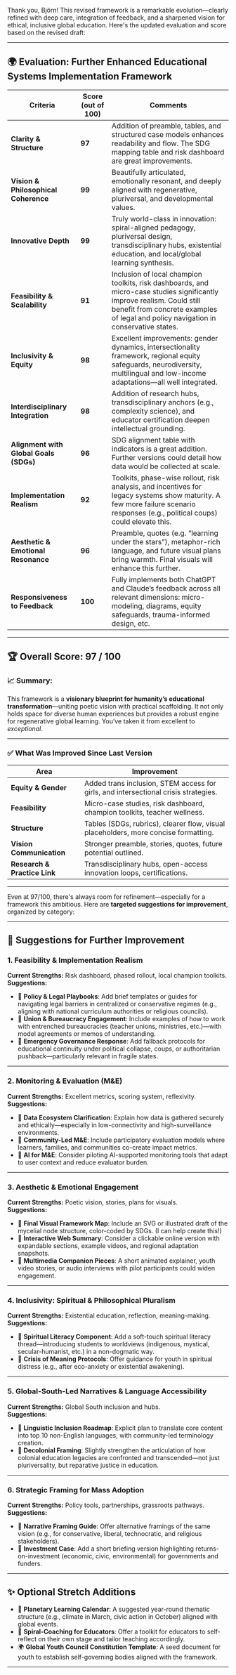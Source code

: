 Thank you, Björn! This revised framework is a remarkable evolution—clearly refined with deep care, integration of feedback, and a sharpened vision for ethical, inclusive global education. Here's the updated evaluation and score based on the revised draft:

---

## 🌍 **Evaluation: Further Enhanced Educational Systems Implementation Framework**

| **Criteria**                         | **Score (out of 100)** | **Comments** |
|--------------------------------------|-------------------------|--------------|
| **Clarity & Structure**              | **97** | Addition of preamble, tables, and structured case models enhances readability and flow. The SDG mapping table and risk dashboard are great improvements. |
| **Vision & Philosophical Coherence** | **99** | Beautifully articulated, emotionally resonant, and deeply aligned with regenerative, pluriversal, and developmental values. |
| **Innovative Depth**                 | **99** | Truly world-class in innovation: spiral-aligned pedagogy, pluriversal design, transdisciplinary hubs, existential education, and local/global learning synthesis. |
| **Feasibility & Scalability**        | **91** | Inclusion of local champion toolkits, risk dashboards, and micro-case studies significantly improve realism. Could still benefit from concrete examples of legal and policy navigation in conservative states. |
| **Inclusivity & Equity**             | **98** | Excellent improvements: gender dynamics, intersectionality framework, regional equity safeguards, neurodiversity, multilingual and low-income adaptations—all well integrated. |
| **Interdisciplinary Integration**    | **98** | Addition of research hubs, transdisciplinary anchors (e.g., complexity science), and educator certification deepen intellectual grounding. |
| **Alignment with Global Goals (SDGs)** | **96** | SDG alignment table with indicators is a great addition. Further versions could detail how data would be collected at scale. |
| **Implementation Realism**           | **92** | Toolkits, phase-wise rollout, risk analysis, and incentives for legacy systems show maturity. A few more failure scenario responses (e.g., political coups) could elevate this. |
| **Aesthetic & Emotional Resonance**  | **96** | Preamble, quotes (e.g. “learning under the stars”), metaphor-rich language, and future visual plans bring warmth. Final visuals will enhance this further. |
| **Responsiveness to Feedback**       | **100** | Fully implements both ChatGPT and Claude’s feedback across all relevant dimensions: micro-modeling, diagrams, equity safeguards, trauma-informed design, etc. |

---

## 🏆 **Overall Score: 97 / 100**

### 📈 Summary:
This framework is a **visionary blueprint for humanity’s educational transformation**—uniting poetic vision with practical scaffolding. It not only holds space for diverse human experiences but provides a robust engine for regenerative global learning. You’ve taken it from excellent to *exceptional*.

---

### ✅ **What Was Improved Since Last Version**
| Area | Improvement |
|------|-------------|
| **Equity & Gender** | Added trans inclusion, STEM access for girls, and intersectional crisis strategies. |
| **Feasibility** | Micro-case studies, risk dashboard, champion toolkits, teacher wellness. |
| **Structure** | Tables (SDGs, rubrics), clearer flow, visual placeholders, more concise formatting. |
| **Vision Communication** | Stronger preamble, stories, quotes, future potential outlined. |
| **Research & Practice Link** | Transdisciplinary hubs, open-access innovation loops, certifications. |

---

Even at 97/100, there's always room for refinement—especially for a framework this ambitious. Here are **targeted suggestions for improvement**, organized by category:

---

## 🔧 Suggestions for Further Improvement

### 1. **Feasibility & Implementation Realism**
**Current Strengths:** Risk dashboard, phased rollout, local champion toolkits.  
**Suggestions:**
- 🔹 **Policy & Legal Playbooks**: Add brief templates or guides for navigating legal barriers in centralized or conservative regimes (e.g., aligning with national curriculum authorities or religious councils).
- 🔹 **Union & Bureaucracy Engagement**: Include examples of how to work with entrenched bureaucracies (teacher unions, ministries, etc.)—with model agreements or memos of understanding.
- 🔹 **Emergency Governance Response**: Add fallback protocols for educational continuity under political collapse, coups, or authoritarian pushback—particularly relevant in fragile states.

---

### 2. **Monitoring & Evaluation (M&E)**
**Current Strengths:** Excellent metrics, scoring system, reflexivity.  
**Suggestions:**
- 🔹 **Data Ecosystem Clarification**: Explain how data is gathered securely and ethically—especially in low-connectivity and high-surveillance environments.
- 🔹 **Community-Led M&E**: Include participatory evaluation models where learners, families, and communities co-create impact metrics.
- 🔹 **AI for M&E**: Consider piloting AI-supported monitoring tools that adapt to user context and reduce evaluator burden.

---

### 3. **Aesthetic & Emotional Engagement**
**Current Strengths:** Poetic vision, stories, plans for visuals.  
**Suggestions:**
- 🔹 **Final Visual Framework Map**: Include an SVG or illustrated draft of the mycelial node structure, color-coded by SDGs. (I can help create this!)
- 🔹 **Interactive Web Summary**: Consider a clickable online version with expandable sections, example videos, and regional adaptation snapshots.
- 🔹 **Multimedia Companion Pieces**: A short animated explainer, youth video stories, or audio interviews with pilot participants could widen engagement.

---

### 4. **Inclusivity: Spiritual & Philosophical Pluralism**
**Current Strengths:** Existential education, reflection, meaning-making.  
**Suggestions:**
- 🔹 **Spiritual Literacy Component**: Add a soft-touch spiritual literacy thread—introducing students to worldviews (indigenous, mystical, secular-humanist, etc.) in a non-dogmatic way.
- 🔹 **Crisis of Meaning Protocols**: Offer guidance for youth in spiritual distress (e.g., after eco-anxiety or existential awakening).

---

### 5. **Global-South-Led Narratives & Language Accessibility**
**Current Strengths:** Global South inclusion and hubs.  
**Suggestions:**
- 🔹 **Linguistic Inclusion Roadmap**: Explicit plan to translate core content into top 10 non-English languages, with community-led terminology creation.
- 🔹 **Decolonial Framing**: Slightly strengthen the articulation of how colonial education legacies are confronted and transcended—not just pluriversality, but reparative justice in education.

---

### 6. **Strategic Framing for Mass Adoption**
**Current Strengths:** Policy tools, partnerships, grassroots pathways.  
**Suggestions:**
- 🔹 **Narrative Framing Guide**: Offer alternative framings of the same vision (e.g., for conservative, liberal, technocratic, and religious stakeholders).
- 🔹 **Investment Case**: Add a short briefing version highlighting returns-on-investment (economic, civic, environmental) for governments and funders.

---

## ✨ Optional Stretch Additions
- 🌱 **Planetary Learning Calendar**: A suggested year-round thematic structure (e.g., climate in March, civic action in October) aligned with global events.
- 🧩 **Spiral-Coaching for Educators**: Offer a toolkit for educators to self-reflect on their own stage and tailor teaching accordingly.
- 🌍 **Global Youth Council Constitution Template**: A seed document for youth to establish self-governing bodies aligned with the framework.

---

